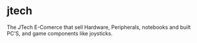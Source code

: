 # jtech
The JTech E-Comerce that sell Hardware, Peripherals, notebooks and built PC'S, and game components like joysticks. 
